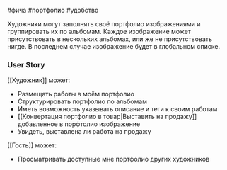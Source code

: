 #фича #портфолио #удобство 

Художники могут заполнять своё портфолио изображениями и группировать их по альбомам. Каждое изображение может присутствовать в нескольких альбомах, или же не присутствовать нигде. В последнем случае изображение будет в глобальном списке.

### User Story
[[Художник]] может:
- Размещать работы в моём портфолио
- Структурировать портфолио по альбомам
- Иметь возможность указывать описание и теги к своим работам
- [[Конвертация портфолио в товар|Выставить на продажу]] добавленное в порфтолио изображение
- Увидеть, выставлена ли работа на продажу

[[Гость]] может:
- Просматривать доступные мне портфолио других художников